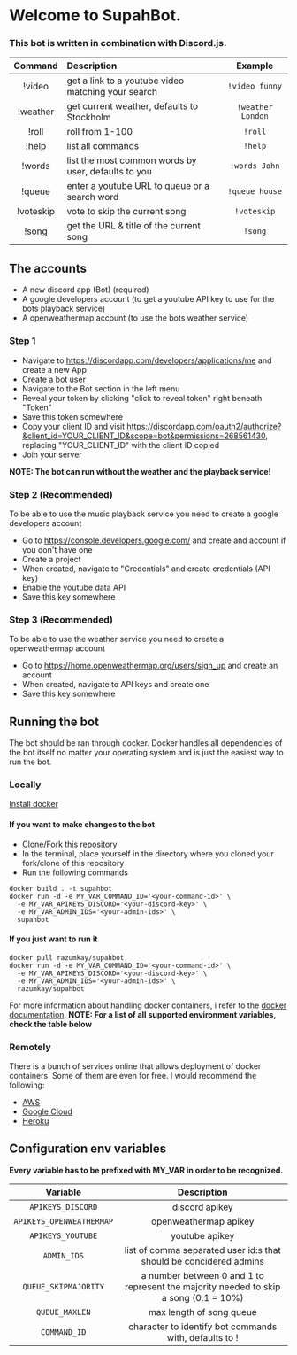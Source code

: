 # Welcome to SupahBot.

### This bot is written in combination with Discord.js.

| Command         | Description                                          | Example           |
| :-------------: |:-----------------------------------------------------| :----------------:|
| !video          | get a link to a youtube video matching your search   | `!video funny`    |
| !weather        | get current weather, defaults to Stockholm           | `!weather London` |
| !roll           | roll from 1-100                                      | `!roll`           |
| !help           | list all commands                                    | `!help`           |
| !words          | list the most common words by user, defaults to you  | `!words John`     |
| !queue          | enter a youtube URL to queue or a search word        | `!queue house`    |
| !voteskip       | vote to skip the current song                        | `!voteskip`       |
| !song           | get the URL & title of the current song              | `!song`           |

## The accounts
- A new discord app (Bot) (required)
- A google developers account (to get a youtube API key to use for the bots playback service)
- A openweathermap account (to use the bots weather service)

### Step 1
- Navigate to https://discordapp.com/developers/applications/me and create a new App
- Create a bot user
- Navigate to the Bot section in the left menu
- Reveal your token by clicking "click to reveal token" right beneath "Token"
- Save this token somewhere
- Copy your client ID and visit https://discordapp.com/oauth2/authorize?&client_id=YOUR_CLIENT_ID&scope=bot&permissions=268561430,
  replacing "YOUR_CLIENT_ID" with the client ID copied
- Join your server

**NOTE: The bot can run without the weather and the playback service!**

### Step 2 (Recommended)
To be able to use the music playback service you need to create a google developers account
- Go to https://console.developers.google.com/ and create and account if you don't have one
- Create a project
- When created, navigate to "Credentials" and create credentials (API key)
- Enable the youtube data API
- Save this key somewhere

### Step 3 (Recommended)
To be able to use the weather service you need to create a openweathermap account
- Go to https://home.openweathermap.org/users/sign_up and create an account
- When created, navigate to API keys and create one
- Save this key somewhere

## Running the bot
The bot should be ran through docker. Docker handles all dependencies of the bot itself no matter your operating system and is just the easiest way to run the bot.

### Locally
[Install docker](https://www.docker.com/)
#### If you want to make changes to the bot
- Clone/Fork this repository
- In the terminal, place yourself in the directory where you cloned your fork/clone of this repository
- Run the following commands
```
docker build . -t supahbot
docker run -d -e MY_VAR_COMMAND_ID='<your-command-id>' \
  -e MY_VAR_APIKEYS_DISCORD='<your-discord-key>' \
  -e MY_VAR_ADMIN_IDS='<your-admin-ids>' \
  supahbot
```
#### If you just want to run it
```
docker pull razumkay/supahbot
docker run -d -e MY_VAR_COMMAND_ID='<your-command-id>' \
  -e MY_VAR_APIKEYS_DISCORD='<your-discord-key>' \
  -e MY_VAR_ADMIN_IDS='<your-admin-ids>' \
  razumkay/supahbot
```

For more information about handling docker containers, i refer to the [docker documentation](https://docs.docker.com/).
**NOTE: For a list of all supported environment variables, check the table below**

### Remotely
There is a bunch of services online that allows deployment of docker containers. Some of them are even for free. I would recommend the following:
- [AWS](https://aws.amazon.com/docker/)
- [Google Cloud](https://cloud.google.com/run/docs/deploying)
- [Heroku](https://devcenter.heroku.com/categories/deploying-with-docker)

## Configuration env variables

**Every variable has to be prefixed with MY_VAR in order to be recognized.**

| Variable                   | Description                                                                          |
| :------------------------: |:------------------------------------------------------------------------------------:|
| `APIKEYS_DISCORD`          | discord apikey                                                                       |
| `APIKEYS_OPENWEATHERMAP`   | openweathermap apikey                                                                |
| `APIKEYS_YOUTUBE`          | youtube apikey                                                                       |
| `ADMIN_IDS`                | list of comma separated user id:s that should be concidered admins                   |
| `QUEUE_SKIPMAJORITY`       | a number between 0 and 1 to represent the majority needed to skip a song (0.1 = 10%) |
| `QUEUE_MAXLEN`             | max length of song queue                                                             |
| `COMMAND_ID`               | character to identify bot commands with, defaults to !                               |
